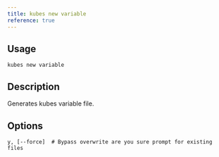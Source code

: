 ```yaml
---
title: kubes new variable
reference: true
---
```


## Usage

    kubes new variable

## Description

Generates kubes variable file.


## Options

```
y, [--force]  # Bypass overwrite are you sure prompt for existing files
```

